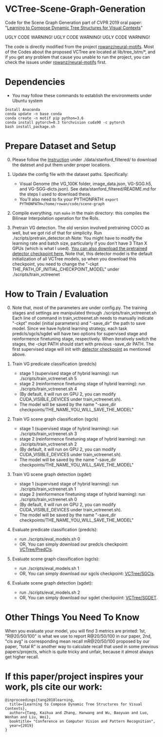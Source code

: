 # VCTree-Scene-Graph-Generation
Code for the Scene Graph Generation part of CVPR 2019 oral paper: "[Learning to Compose Dynamic Tree Structures for Visual Contexts][0]" 

UGLY CODE WARNING! UGLY CODE WARNING! UGLY CODE WARNING!

The code is directly modified from the project [rowanz/neural-motifs][1]. Most of the Codes about the proposed VCTree are located at lib/tree_lstm/*, and if you get any problem that cause you unable to run the project, you can check the issues under [rowanz/neural-motifs][1] first. 

# Dependencies
- You may follow these commands to establish the environments under Ubuntu system
```
Install Anaconda
conda update -n base conda
conda create -n motif pip python=3.6
conda install pytorch=0.3 torchvision cuda90 -c pytorch
bash install_package.sh
```

# Prepare Dataset and Setup

0. Please follow the [Instruction][2] under ./data/stanford_filtered/ to download the dateset and put them under proper locations. 

1. Update the config file with the dataset paths. Specifically:
    - Visual Genome (the VG_100K folder, image_data.json, VG-SGG.h5, and VG-SGG-dicts.json). See data/stanford_filtered/README.md for the steps I used to download these.
    - You'll also need to fix your PYTHONPATH: ```export PYTHONPATH=/home/rowan/code/scene-graph``` 

2. Compile everything. run ```make``` in the main directory: this compiles the Bilinear Interpolation operation for the RoIs.

3. Pretrain VG detection. The old version involved pretraining COCO as well, but we got rid of that for simplicity. Run ./scripts/pretrain_detector.sh
Note: You might have to modify the learning rate and batch size, particularly if you don't have 3 Titan X GPUs (which is what I used). [You can also download the pretrained detector checkpoint here.](https://drive.google.com/open?id=11zKRr2OF5oclFL47kjFYBOxScotQzArX) Note that, this detector model is the default initialization of all VCTree models, so when you download this checkpoint, you need to change the "-ckpt THE_PATH_OF_INITIAL_CHECKPOINT_MODEL" under ./scripts/train_vctreenet


# How to Train / Evaluation
0. Note that, most of the parameters are under config.py. The training stages and settings are manipulated through ./scripts/train_vctreenet.sh Each line of command in train_vctreenet.sh needs to manually indicate "-ckpt" model (initial parameters) and "-save_dir" the path to save model. Since we have hybrid learning strategy, each task predcls/sgcls/sgdet will have two options for supervised stage and reinformence finetuning stage, respectively. When iteratively switch the stages, the -ckpt PATH should start with previous -save_dir PATH. The first supervised stage will init with [detector checkpoint](https://drive.google.com/open?id=11zKRr2OF5oclFL47kjFYBOxScotQzArX) as mentioned above.

1. Train VG predicate classification (predcls) 
    - stage 1 (supervised stage of hybrid learning): run ./scripts/train_vctreenet.sh 5 
    - stage 2 (reinformence finetuning stage of hybrid learning): run ./scripts/train_vctreenet.sh 4 
    - (By default, it will run on GPU 2, you can modify CUDA_VISIBLE_DEVICES under train_vctreenet.sh). 
    - The model will be saved by the name "-save_dir checkpoints/THE_NAME_YOU_WILL_SAVE_THE_MODEL"

2. Train VG scene graph classification (sgcls)
    - stage 1 (supervised stage of hybrid learning): run ./scripts/train_vctreenet.sh 3 
    - stage 2 (reinformence finetuning stage of hybrid learning): run ./scripts/train_vctreenet.sh 2 
    - (By default, it will run on GPU 2, you can modify CUDA_VISIBLE_DEVICES under train_vctreenet.sh). 
    - The model will be saved by the name "-save_dir checkpoints/THE_NAME_YOU_WILL_SAVE_THE_MODEL"

3. Train VG scene graph detection (sgdet)
    - stage 1 (supervised stage of hybrid learning): run ./scripts/train_vctreenet.sh 1 
    - stage 2 (reinformence finetuning stage of hybrid learning): run ./scripts/train_vctreenet.sh 0 
    - (By default, it will run on GPU 2, you can modify CUDA_VISIBLE_DEVICES under train_vctreenet.sh). 
    - The model will be saved by the name "-save_dir checkpoints/THE_NAME_YOU_WILL_SAVE_THE_MODEL"

4. Evaluate predicate classification (predcls): 
    - run ./scripts/eval_models.sh 0
    - OR, You can simply download our predcls checkpoint: [VCTree/PredCls][3].

5. Evaluate scene graph classification (sgcls): 
    - run ./scripts/eval_models.sh 1
    - OR, You can simply download our sgcls checkpoint: [VCTree/SGCls][4].

6. Evaluate scene graph detection (sgdet): 
    - run ./scripts/eval_models.sh 2
    - OR, You can simply download our sgdet checkpoint: [VCTree/SGDET][5].


# Other Things You Need To Know
When you evaluate your model, you will find 3 metrics are printed: 1st, "R@20/50/100" is what we use to report R@20/50/100 in our paper, 2nd, "cls avg" is corresponding mean recall mR@20/50/100 proposed by our paper, "total R" is another way to calculate recall that used in some previous papers/projects, which is quite tricky and unfair, because it almost always get higher recall. 

# If this paper/project inspires your work, pls cite our work:
```
@inproceedings{tang2018learning,
  title={Learning to Compose Dynamic Tree Structures for Visual Contexts},
  author={Tang, Kaihua and Zhang, Hanwang and Wu, Baoyuan and Luo, Wenhan and Liu, Wei},
  booktitle= "Conference on Computer Vision and Pattern Recognition",
  year={2019}
}
```

[0]: https://arxiv.org/abs/1812.01880
[1]: https://github.com/rowanz/neural-motifs
[2]: https://github.com/rowanz/neural-motifs/tree/master/data/stanford_filtered
[3]: https://onedrive.live.com/embed?cid=22376FFAD72C4B64&resid=22376FFAD72C4B64%21768059&authkey=APvRgmSUEvf4h8s
[4]: https://onedrive.live.com/embed?cid=22376FFAD72C4B64&resid=22376FFAD72C4B64%21768060&authkey=ADI-fKq10g-niGk
[5]: sgdet_path
